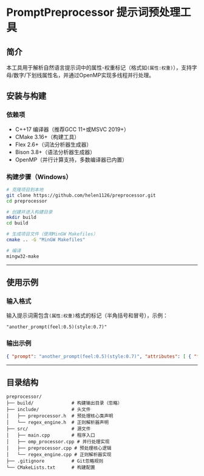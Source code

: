# PromptPreprocessor 提示词预处理工具

## 简介
本工具用于解析自然语言提示词中的属性-权重标记（格式如`(属性:权重)`），支持字母/数字/下划线属性名，并通过OpenMP实现多线程并行处理。

## 安装与构建

### 依赖项
- C++17 编译器（推荐GCC 11+或MSVC 2019+）
- CMake 3.16+（构建工具）
- Flex 2.6+（词法分析器生成器）
- Bison 3.8+（语法分析器生成器）
- OpenMP（并行计算支持，多数编译器已内置）

### 构建步骤（Windows）
```bash
# 克隆项目到本地
git clone https://github.com/helen1126/preprocessor.git
cd preprocessor

# 创建并进入构建目录
mkdir build
cd build

# 生成项目文件（使用MinGW Makefiles）
cmake .. -G "MinGW Makefiles"

# 编译
mingw32-make
```

---

## 使用示例

### 输入格式
输入提示词需包含`(属性:权重)`格式的标记（半角括号和冒号），示例：
```text
"another_prompt(feel:0.5)(style:0.7)"
```

### 输出示例
```json
{ "prompt": "another_prompt(feel:0.5)(style:0.7)", "attributes": [ { "feel": 0.5 }, { "style": 0.7 } ] }
```

---

## 目录结构
```
preprocessor/
├── build/              # 构建输出目录（忽略）
├── include/            # 头文件
│   ├── preprocessor.h  # 预处理核心类声明
│   └── regex_engine.h  # 正则解析器声明
├── src/                # 源文件
│   ├── main.cpp        # 程序入口
│   ├── omp_processor.cpp # 并行处理实现
│   ├── preprocessor.cpp # 预处理核心逻辑
│   └── regex_engine.cpp # 正则解析器实现
├── .gitignore          # Git忽略规则
└── CMakeLists.txt      # 构建配置
```

        
